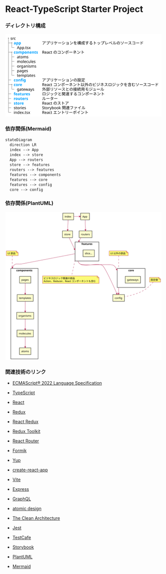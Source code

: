 # React-TypeScript Starter Project

### ディレクトリ構成

![Directory](docs/diagrams/out/architecture/directory.svg 'Directory')

### 依存関係(Mermaid)

```mermaid
stateDiagram
  direction LR
  index --> App
  index --> store
  App --> routers
  store --> features
  routers --> features
  features --> components
  features --> core
  features --> config
  core --> config
```

### 依存関係(PlantUML)

![Dependencies](docs/diagrams/out/architecture/dependencies.svg 'Dependencies')

### 関連技術のリンク

- [ECMAScript® 2022 Language Specification](https://tc39.es/ecma262/)
- [TypeScript](https://www.typescriptlang.org/)
- [React](https://ja.reactjs.org/)
- [Redux](https://redux.js.org/)
- [React Redux](https://react-redux.js.org/)
- [Redux Toolkit](https://redux-toolkit.js.org/)
- [React Router](https://github.com/remix-run/react-router)
- [Formik](https://formik.org/)
- [Yup](https://github.com/jquense/yup)

- [create-react-app](https://create-react-app.dev/)
- [Vite](https://vitejs.dev/)
- [Express](https://expressjs.com/ja/)
- [GraphQL](https://graphql.org/)

- [atomic design](https://bradfrost.com/blog/post/atomic-web-design/)
- [The Clean Architecture](https://blog.tai2.net/the_clean_architecture.html)

- [Jest](https://jestjs.io/ja/)
- [TestCafe](https://testcafe.io/)

- [Storybook](https://storybook.js.org/)
- [PlantUML](https://plantuml-documentation.readthedocs.io/en/latest/index.html)
- [Mermaid](https://mermaid-js.github.io/)
